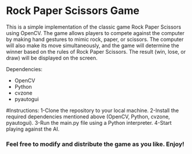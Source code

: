 # Rock Paper Scissors Game

This is a simple implementation of the classic game Rock Paper Scissors using OpenCV. The game allows players to compete against the computer by making hand gestures to mimic rock, paper, or scissors. The computer will also make its move simultaneously, and the game will determine the winner based on the rules of Rock Paper Scissors. The result (win, lose, or draw) will be displayed on the screen.

Dependencies:

* OpenCV
* Python
* cvzone
* pyautogui


#Instructions:
1-Clone the repository to your local machine.
2-Install the required dependencies mentioned above (OpenCV, Python, cvzone, pyautogui).
3-Run the main.py file using a Python interpreter.
4-Start playing against the AI.

### Feel free to modify and distribute the game as you like. Enjoy!
